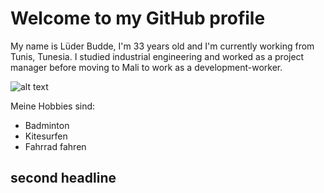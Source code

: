 # Welcome to my GitHub profile

My name is Lüder Budde, I'm 33 years old and I'm currently working from Tunis, Tunesia. 
I studied industrial engineering and worked as a project manager before moving to Mali to work as a development-worker.

![alt text](https://avatars.githubusercontent.com/u/136329211?v=4 "Profilfoto")

Meine Hobbies sind: 
- Badminton
- Kitesurfen
- Fahrrad fahren


## second headline
